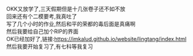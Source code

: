 OKK又放学了,三天假期但是十几张卷子还不如不放    
回来还有个二模要考,我真吐了     
写了几个小时的作业,然后和平的荣都的毒后面是真痛啊       
然后我要给自己加个RIP的界面     
OK已经加好了,链接:https://imkalud.github.io/website/lingtang/index.html     
然后我要开始复习了,有七科等我复习       
